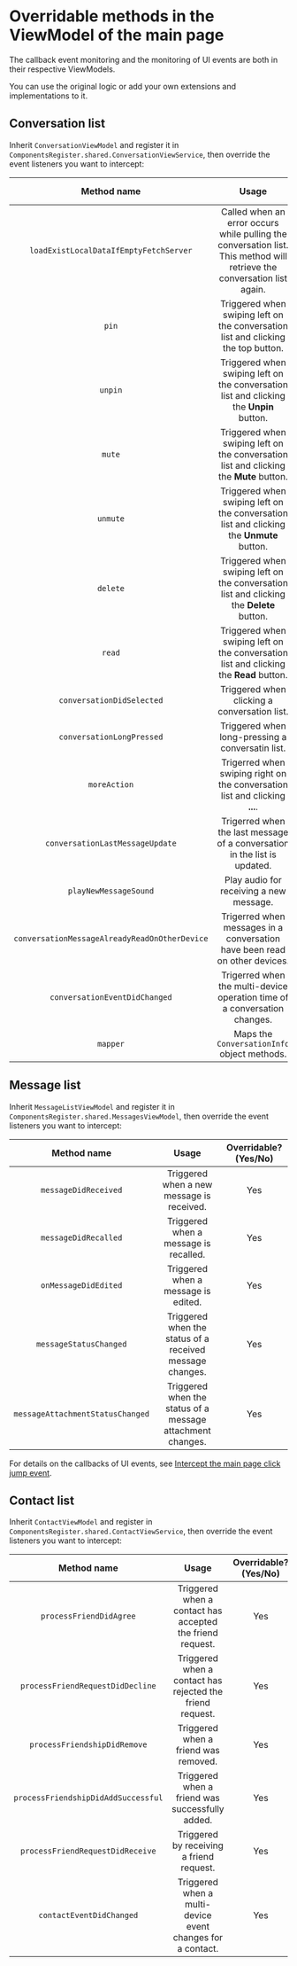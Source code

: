 # Overridable methods in the ViewModel of the main page

The callback event monitoring and the monitoring of UI events are both in their respective ViewModels.

You can use the original logic or add your own extensions and implementations to it.

## Conversation list

Inherit `ConversationViewModel` and register it in `ComponentsRegister.shared.ConversationViewService`, then override the event listeners you want to intercept:

| Method name | Usage | Overridable? (Yes/No) |
|:---:|:---:|:---:|
| `loadExistLocalDataIfEmptyFetchServer` | Called when an error occurs while pulling the conversation list. This method will retrieve the conversation list again. | Yes |
| `pin` | Triggered when swiping left on the conversation list and clicking the top button. | Yes |
| `unpin` | Triggered when swiping left on the conversation list and clicking the **Unpin** button. | Yes |
| `mute` | Triggered when swiping left on the conversation list and clicking the **Mute** button. | Yes |
| `unmute` | Triggered when swiping left on the conversation list and clicking the **Unmute** button. | Yes |
| `delete` | Triggered when swiping left on the conversation list and clicking the **Delete** button. | Yes |
| `read` | Triggered when swiping left on the conversation list and clicking the **Read** button. | Yes |
| `conversationDidSelected` | Triggered when clicking a conversation list. | Yes |
| `conversationLongPressed` | Triggered when long-pressing a conversatin list. | Yes |
| `moreAction` | Trigerred when swiping right on the conversation list and clicking **...**. | Yes |
| `conversationLastMessageUpdate` | Trigerred when the last message of a conversation in the list is updated. | Yes |
| `playNewMessageSound` | Play audio for receiving a new message. | Yes |
| `conversationMessageAlreadyReadOnOtherDevice` | Trigerred when messages in a conversation have been read on other devices. | Yes |
| `conversationEventDidChanged` | Trigerred when the multi-device operation time of a conversation changes. | Yes |
| `mapper` | Maps the `ConversationInfo` object methods. | Yes |


## Message list

Inherit `MessageListViewModel` and register it in `ComponentsRegister.shared.MessagesViewModel`, then override the event listeners you want to intercept:

| Method name | Usage | Overridable? (Yes/No) |
|:---:|:---:|:---:|
| `messageDidReceived` | Triggered when a new message is received. | Yes |
| `messageDidRecalled` | Triggered when a message is recalled. | Yes |
| `onMessageDidEdited` | Triggered when a message is edited. | Yes |
| `messageStatusChanged` | Triggered when the status of a received message changes. | Yes |
| `messageAttachmentStatusChanged` | Triggered when the status of a message attachment changes. | Yes |

For details on the callbacks of UI events, see [Intercept the main page click jump event](intercept-main-page-click-jump-event.md).

## Contact list

Inherit `ContactViewModel` and register in `ComponentsRegister.shared.ContactViewService`, then override the event listeners you want to intercept:

| Method name | Usage | Overridable? (Yes/No) |
|:---:|:---:|:---:|
| `processFriendDidAgree` | Triggered when a contact has accepted the friend request. | Yes |
| `processFriendRequestDidDecline` | Triggered when a contact has rejected the friend request. | Yes |
| `processFriendshipDidRemove` | Triggered when a friend was removed. | Yes |
| `processFriendshipDidAddSuccessful` | Triggered when a friend was successfully added. | Yes |
| `processFriendRequestDidReceive` | Triggered by receiving a friend request. | Yes |
| `contactEventDidChanged` | Triggered when a multi-device event changes for a contact. | Yes |